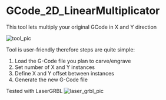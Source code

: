 # GCode_2D_LinearMultiplicator
This tool lets multiply your original GCode in X and Y direction

![tool_pic](https://user-images.githubusercontent.com/18629679/229293312-57bcb421-d946-4187-b3d1-7943e3dc1e24.png)

Tool is user-friendly therefore steps are quite simple:
1) Load the G-Code file you plan to carve/engrave
2) Set number of X and Y instances
3) Define X and Y offset between instances
4) Generate the new G-Code file



Tested with LaserGRBL
![laser_grbl_pic](https://user-images.githubusercontent.com/18629679/229293314-906d0cc7-27d9-41ce-ae83-32f4c080796b.png)

